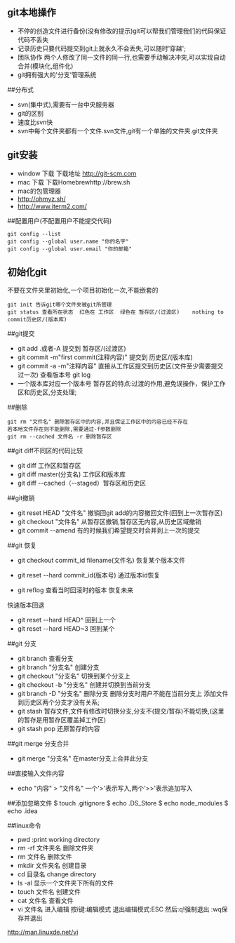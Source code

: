 ## git本地操作
- 不停的创造文件进行备份(没有修改的提示)git可以帮我们管理我们的代码保证代码不丢失
- 记录历史只要代码提交到git上就永久不会丢失,可以随时'穿越';
- 团队协作  两个人修改了同一文件的同一行,也需要手动解决冲突,可以实现自动合并(模块化,组件化)
- git拥有强大的'分支'管理系统

##分布式
- svn(集中式),需要有一台中央服务器
- git的区别
- 速度比svn快
- svn中每个文件夹都有一个文件.svn文件,git有一个单独的文件夹.git文件夹

## git安装
- window 下载  下载地址 http://git-scm.com
- mac  下载   下载Homebrewhttp://brew.sh
- mac的包管理器
- http://ohmyz.sh/
- http://www.iterm2.com/

##配置用户(不配置用户不能提交代码)
```
git config --list
git config --global user.name "你的名字"
git config --global user.email "你的邮箱"
```

## 初始化git
不要在文件夹里初始化,一个项目初始化一次,不能嵌套的
```
git init 告诉git哪个文件夹被git所管理
git status 查看所在状态  红色在 工作区  绿色在 暂存区/(过渡区)    nothing to commit历史区/(版本库)
```
##git提交
- git add .或者-A  提交到 暂存区/(过渡区)
- git commit -m"first commit(注释内容)"  提交到 历史区/(版本库)
- git commit -a -m"注释内容" 直接从工作区提交到历史区(文件至少需要提交过一次)
查看版本号 git log
- 一个版本库对应一个版本号
暂存区的特点:过渡的作用,避免误操作，保护工作区和历史区,分支处理;

##删除

```
git rm "文件名" 删除暂存区中的内容,并且保证工作区中的内容已经不存在
若本地文件存在则不能删除,需要通过-f参数删除
git rm --cached 文件名 -r 删除暂存区

```
##git diff不同区的代码比较
- git diff 工作区和暂存区
- git diff master(分支名) 工作区和版本库
- git diff --cached（--staged）暂存区和历史区

##git撤销
- git reset HEAD "文件名" 撤销回git add的内容撤回文件(回到上一次暂存区)
- git checkout "文件名" 从暂存区撤销,暂存区无内容,从历史区域撤销
- git commit --amend 有的时候我们希望提交时合并到上一次的提交

##git 恢复
- git checkout commit_id filename(文件名)  恢复某个版本文件

- git reset --hard commit_id(版本号)  通过版本id恢复

- git reflog 查看当时回滚时的版本 恢复未来

快速版本回退
- git reset --hard HEAD^ 回到上一个
- git reset --hard HEAD~3 回到某个

##git 分支
- git branch 查看分支
- git branch "分支名"  创建分支
- git checkout "分支名" 切换到某个分支上
- git checkout -b "分支名" 创建并切换到当前分支
- git branch -D "分支名"  删除分支  删除分支时用户不能在当前分支上
添加文件到历史区两个分支才没有关系;
- git stash 暂存文件,文件有修改时切换分支,分支不(提交/暂存)不能切换,(这里的暂存是用暂存区覆盖掉工作区)
- git stash pop 还原暂存的内容

##git merge 分支合并
- git merge "分支名" 在master分支上合并此分支

##直接输入文件内容
- echo "内容" > "文件名"  一个'>'表示写入,两个'>>'表示追加写入


##添加忽略文件
$ touch .gitignore
$ echo .DS_Store
$ echo node_modules
$ echo .idea


##linux命令
- pwd :print working directory
- rm -rf 文件夹名 删除文件夹
- rm 文件名  删除文件
- mkdir 文件夹名   创建目录
- cd 目录名 change directory
- ls -al 显示一个文件夹下所有的文件
- touch 文件名 创建文件
- cat 文件名 查看文件
- vi 文件名 进入编辑 按i键:编辑模式  退出编辑模式:ESC 然后:q!强制退出
:wq保存并退出

http://man.linuxde.net/vi


